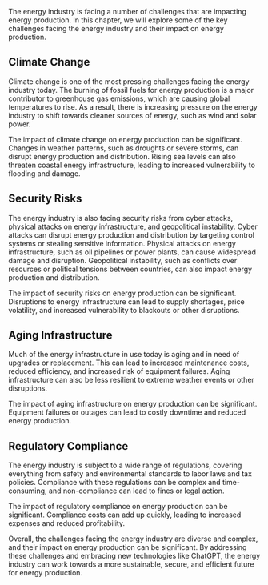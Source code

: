 
The energy industry is facing a number of challenges that are impacting energy production. In this chapter, we will explore some of the key challenges facing the energy industry and their impact on energy production.

Climate Change
--------------

Climate change is one of the most pressing challenges facing the energy industry today. The burning of fossil fuels for energy production is a major contributor to greenhouse gas emissions, which are causing global temperatures to rise. As a result, there is increasing pressure on the energy industry to shift towards cleaner sources of energy, such as wind and solar power.

The impact of climate change on energy production can be significant. Changes in weather patterns, such as droughts or severe storms, can disrupt energy production and distribution. Rising sea levels can also threaten coastal energy infrastructure, leading to increased vulnerability to flooding and damage.

Security Risks
--------------

The energy industry is also facing security risks from cyber attacks, physical attacks on energy infrastructure, and geopolitical instability. Cyber attacks can disrupt energy production and distribution by targeting control systems or stealing sensitive information. Physical attacks on energy infrastructure, such as oil pipelines or power plants, can cause widespread damage and disruption. Geopolitical instability, such as conflicts over resources or political tensions between countries, can also impact energy production and distribution.

The impact of security risks on energy production can be significant. Disruptions to energy infrastructure can lead to supply shortages, price volatility, and increased vulnerability to blackouts or other disruptions.

Aging Infrastructure
--------------------

Much of the energy infrastructure in use today is aging and in need of upgrades or replacement. This can lead to increased maintenance costs, reduced efficiency, and increased risk of equipment failures. Aging infrastructure can also be less resilient to extreme weather events or other disruptions.

The impact of aging infrastructure on energy production can be significant. Equipment failures or outages can lead to costly downtime and reduced energy production.

Regulatory Compliance
---------------------

The energy industry is subject to a wide range of regulations, covering everything from safety and environmental standards to labor laws and tax policies. Compliance with these regulations can be complex and time-consuming, and non-compliance can lead to fines or legal action.

The impact of regulatory compliance on energy production can be significant. Compliance costs can add up quickly, leading to increased expenses and reduced profitability.

Overall, the challenges facing the energy industry are diverse and complex, and their impact on energy production can be significant. By addressing these challenges and embracing new technologies like ChatGPT, the energy industry can work towards a more sustainable, secure, and efficient future for energy production.
